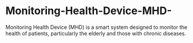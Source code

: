 # Monitoring-Health-Device-MHD-
Monitoring Health Device (MHD) is a smart system designed to monitor the health of patients, particularly the elderly and those with chronic diseases.
